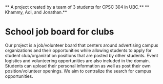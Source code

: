 ** A project created by a team of 3 students for CPSC 304 in UBC.**
** Khammy, Adi, and Jonathan.**

# School job board for clubs
Our project is a job/volunteer board that centers around advertising campus organizations and their opportunities while allowing students to apply for student club/organization positions that are posted by other students. Event logistics and volunteering opportunities are also included in the domain. Students can upload their personal information as well as post their own position/volunteer openings. We aim to centralize the search for campus opportunities.
